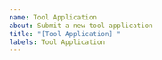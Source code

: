 ```yaml
---
name: Tool Application
about: Submit a new tool application
title: "[Tool Application] "
labels: Tool Application
---
```


<!--
Please see https://model-checking.github.io/verify-rust-std/tool_template.html for the application template.
-->